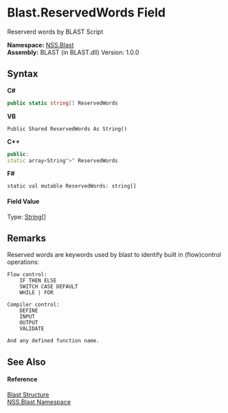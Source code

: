 # Blast.ReservedWords Field
 

Reserverd words by BLAST Script

**Namespace:**&nbsp;<a href="88b55311-4a89-0894-e27a-e157e443c7f7">NSS.Blast</a><br />**Assembly:**&nbsp;BLAST (in BLAST.dll) Version: 1.0.0

## Syntax

**C#**<br />
``` C#
public static string[] ReservedWords
```

**VB**<br />
``` VB
Public Shared ReservedWords As String()
```

**C++**<br />
``` C++
public:
static array<String^>^ ReservedWords
```

**F#**<br />
``` F#
static val mutable ReservedWords: string[]
```


#### Field Value
Type: <a href="https://docs.microsoft.com/dotnet/api/system.string" target="_blank" rel="noopener noreferrer">String</a>[]

## Remarks
Reserved words are keywords used by blast to identify built in (flow)control operations: 
```
Flow control:
    IF THEN ELSE
    SWITCH CASE DEFAULT    
    WHILE | FOR

Compiler control:
    DEFINE 
    INPUT
    OUTPUT
    VALIDATE

And any defined function name.
```


## See Also


#### Reference
<a href="efe93ce5-baaf-ed42-b038-35b4ff074233">Blast Structure</a><br /><a href="88b55311-4a89-0894-e27a-e157e443c7f7">NSS.Blast Namespace</a><br />